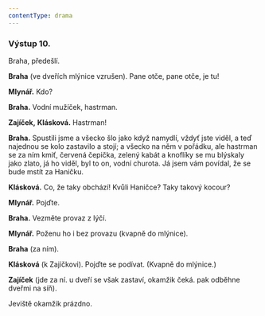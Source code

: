 ```yaml
---
contentType: drama
---
```


### Výstup 10. 

Braha, předešlí.

**Braha** (ve dveřích mlýnice vzrušen). Pane otče, pane otče, je tu! 

**Mlynář.** Kdo?

**Braha.** Vodní mužíček, hastrman.

**Zajíček,** **Klásková.** Hastrman! 

**Braha.** Spustili jsme a všecko šlo jako když namydlí, vždyť jste viděl, a teď najednou se kolo zastavilo a stojí; a všecko na něm v pořádku, ale hastrman se za ním kmiť, červená čepička, zelený kabát a knoflíky se mu blýskaly jako zlato, já ho viděl, byl to on, vodní churota. Já jsem vám povídal, že se bude mstít za Haničku.

**Klásková.** Co, že taky obchází! Kvůli Haničce? Taky takový kocour?

**Mlynář.** Pojďte.

**Braha.** Vezměte provaz z lýčí.

**Mlynář.** Poženu ho i bez provazu (kvapně do mlýnice).

**Braha** (za ním).

**Klásková** (k Zajíčkovi). Pojďte se podívat. (Kvapně do mlýnice.)

**Zajíček** (jde za ní. u dveří se však zastaví, okamžik čeká. pak odběhne dveřmi na síň).

Jeviště okamžik prázdno.
